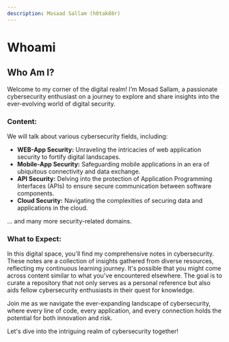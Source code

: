 ```yaml
---
description: Mosaad Sallam (h0tak88r)
---
```


# Whoami

## Who Am I?

Welcome to my corner of the digital realm! I’m Mosad Sallam, a passionate cybersecurity enthusiast on a journey to explore and share insights into the ever-evolving world of digital security.

### Content:

We will talk about various cybersecurity fields, including:

* **WEB-App Security:** Unraveling the intricacies of web application security to fortify digital landscapes.
* **Mobile-App Security:** Safeguarding mobile applications in an era of ubiquitous connectivity and data exchange.
* **API Security:** Delving into the protection of Application Programming Interfaces (APIs) to ensure secure communication between software components.
* **Cloud Security:** Navigating the complexities of securing data and applications in the cloud.

... and many more security-related domains.

### What to Expect:

In this digital space, you'll find my comprehensive notes in cybersecurity. These notes are a collection of insights gathered from diverse resources, reflecting my continuous learning journey. It's possible that you might come across content similar to what you've encountered elsewhere. The goal is to curate a repository that not only serves as a personal reference but also aids fellow cybersecurity enthusiasts in their quest for knowledge.

Join me as we navigate the ever-expanding landscape of cybersecurity, where every line of code, every application, and every connection holds the potential for both innovation and risk.

Let's dive into the intriguing realm of cybersecurity together!
